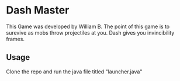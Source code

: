 # Dash Master
This Game was developed by William B. The point of this game is to surevive as mobs throw projectiles at you. Dash gives you invincibility frames.
## Usage
Clone the repo and run the java file titled "launcher.java"